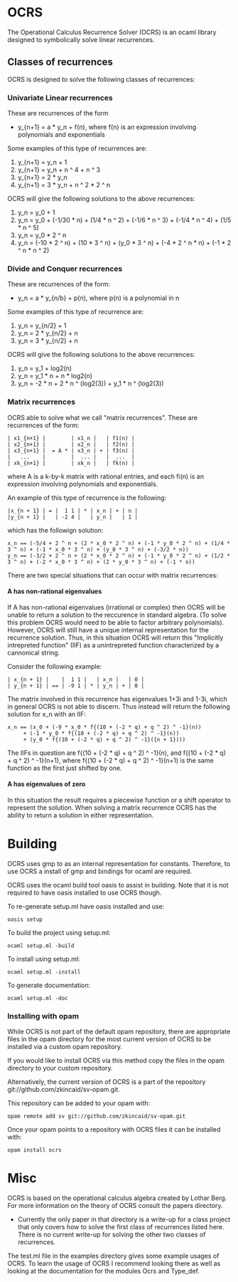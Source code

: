 OCRS
====
The Operational Calculus Recurrence Solver (OCRS) is an ocaml library designed to symbolically solve linear recurrences.

## Classes of recurrences

OCRS is designed to solve the following classes of recurrences:

### Univariate Linear recurrences

These are recurrences of the form

* y_{n+1} = a * y_n + f(n), where f(n) is an expression involving polynomials and exponentials

Some examples of this type of recurrences are:

1. y_{n+1} = y_n + 1
2. y_{n+1} = y_n + n ^ 4 + n ^ 3
3. y_{n+1} = 2 * y_n
4. y_{n+1} = 3 * y_n + n ^ 2 * 2 ^ n

OCRS will give the following solutions to the above recurrences:

1. y_n = y_0 + 1
2. y_n = y_0 + (-1/30 * n) + (1/4 * n ^ 2) + (-1/6 * n ^ 3) + (-1/4 * n ^ 4) + (1/5 * n ^ 5)
3. y_n = y_0 * 2 ^ n
4. y_n = (-10 * 2 ^ n) + (10 * 3 ^ n) + (y_0 * 3 ^ n) + (-4 * 2 ^ n * n) + (-1 * 2 ^ n * n ^ 2)

### Divide and Conquer recurrences

These are recurrences of the form:

* y_n = a * y_{n/b} + p(n), where p(n) is a polynomial in n

Some examples of this type of recurrence are:

1. y_n = y_{n/2} + 1
2. y_n = 2 * y_{n/2} + n
3. y_n = 3 * y_{n/2} + n

OCRS will give the following solutions to the above recurrences:

1. y_n = y_1 + log2(n)
2. y_n = y_1 * n + n * log2(n)
3. y_n = -2 * n + 2 * n ^ (log2(3)) + y_1 * n ^ (log2(3))

### Matrix recurrences

OCRS able to solve what we call "matrix recurrences". These are recurrences of the form:

```
| x1_{n+1} |        | x1_n |   | f1(n) |
| x2_{n+1} |        | x2_n |   | f2(n) |
| x3_{n+1} |  = A * | x3_n | + | f3(n) |
|   ...    |        |  ... |   |  ...  |
| xk_{n+1} |        | xk_n |   | fk(n) |
```
where A is a k-by-k matrix with rational entries, and each fi(n) is an expression involving polynomials and exponentials.

An example of this type of recurrence is the following:

```
|x_{n + 1} | = |  1 1 | * | x_n | + | n | 
|y_{n + 1} |   | -2 4 |   | y_n |   | 1 |
```

which has the followign solution:
```
x_n == (-5/4 + 2 ^ n + (2 * x_0 * 2 ^ n) + (-1 * y_0 * 2 ^ n) + (1/4 * 3 ^ n) + (-1 * x_0 * 3 ^ n) + (y_0 * 3 ^ n) + (-3/2 * n))
y_n == (-3/2 + 2 ^ n + (2 * x_0 * 2 ^ n) + (-1 * y_0 * 2 ^ n) + (1/2 * 3 ^ n) + (-2 * x_0 * 3 ^ n) + (2 * y_0 * 3 ^ n) + (-1 * n))
```

There are two special situations that can occur with matrix recurrences:

#### A has non-rational eigenvalues
If A has non-rational eigenvalues (irrational or complex) then OCRS will be unable to return a solution to the reccurence in standard algebra. (To solve this problem OCRS would need to be able to factor arbitrary polynomials). However, OCRS will still have a unique internal representation for the recurrence solution. Thus, in this situation OCRS will return this "Implicitly intrepreted function" (IIF) as a unintrepreted function characterized by a cannonical string.

Consider the following example:
```
| x_{n + 1} |    |  1 1 |   | x_n |   | 0 |
| y_{n + 1} | == | -9 1 | * | y_n | + | 0 |
```
The matrix involved in this recurrence has eigenvalues 1+3i and 1-3i, which in general OCRS is not able to discern. Thus instead will return the following solution for x_n with an IIF:

```
x_n == (x_0 + (-9 * x_0 * f{(10 + (-2 * q) + q ^ 2) ^ -1}(n)) 
     + (-1 * y_0 * f{(10 + (-2 * q) + q ^ 2) ^ -1}(n)) 
     + (y_0 * f{(10 + (-2 * q) + q ^ 2) ^ -1}({n + 1})))
```
The IIFs in question are f{(10 + (-2 * q) + q ^ 2) ^ -1}(n), and f{(10 + (-2 * q) + q ^ 2) ^ -1}(n+1), where f{(10 + (-2 * q) + q ^ 2) ^ -1}(n+1) is the same function as the first just shifted by one.

#### A has eigenvalues of zero
In this situation the result requires a piecewise function or a shift operator to represent the solution. When solving a matrix recurrence OCRS has the ability to return a solution in either representation.

Building
====

OCRS uses gmp to as an internal representation for constants. Therefore, to use OCRS a install of gmp and bindings for ocaml are required.

OCRS uses the ocaml build tool oasis to assist in building. Note that it is not required to have oasis installed to use OCRS though. 

To re-generate setup.ml have oasis installed and use:
```
oasis setup
```

To build the project using setup.ml:
```
ocaml setup.ml -build
```

To install using setup.ml:
```
ocaml setup.ml -install
```

To generate documentation:
```
ocaml setup.ml -doc
```

### Installing with opam
While OCRS is not part of the default opam repository, there are appropriate files in the opam directory for the most current version of OCRS to be installed via a custom opam repository.

If you would like to install OCRS via this method copy the files in the opam directory to your custom repository.

Alternatively, the current version of OCRS is a part of the repository git://github.com/zkincaid/sv-opam.git.

This repository can be added to your opam with:
```
opam remote add sv git://github.com/zkincaid/sv-opam.git
```
Once your opam points to a repository with OCRS files it can be installed with:

```
opam install ocrs
```

Misc
====
OCRS is based on the operational calculus algebra created by Lothar Berg. For more information on the theory of OCRS consult the papers directory.

* Currently the only paper in that directory is a write-up for a class project that only covers how to solve the first class of recurrences listed here. There is no current write-up for solving the other two classes of recurrences.


The test.ml file in the examples directory gives some example usages of OCRS. To learn the usage of OCRS I recommend looking there as well as looking at the documentation for the modules Ocrs and Type_def.
